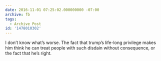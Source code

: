 ```yaml
---
date: 2016-11-01 07:25:02.000000000 -07:00
archive: fb
tags: 
  - Archive Post
id: '1478010302'
---
```


I don’t know what’s worse. The fact that trump’s life-long privilege makes him think he can treat people with such disdain without consequence, or the fact that he’s right.
